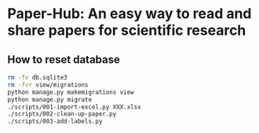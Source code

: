 # Paper-Hub: An easy way to read and share papers for scientific research

## How to reset database

```sh
rm -fv db.sqlite3
rm -fvr view/migrations
python manage.py makemigrations view
python manage.py migrate
./scripts/001-import-excel.py XXX.xlsx
./scripts/002-clean-up-paper.py
./scripts/003-add-labels.py
```
